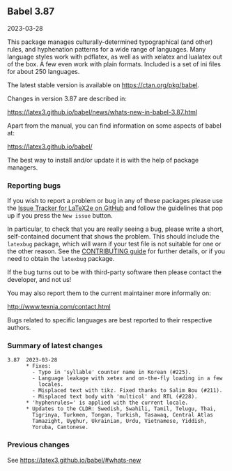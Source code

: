 ## Babel 3.87

2023-03-28

This package manages culturally-determined typographical (and other)
rules, and hyphenation patterns for a wide range of languages. Many
language styles work with pdflatex, as well as with xelatex and
lualatex out of the box. A few even work with plain formats. Included
is a set of ini files for about 250 languages.

The latest stable version is available on <https://ctan.org/pkg/babel>.

Changes in version 3.87 are described in:

https://latex3.github.io/babel/news/whats-new-in-babel-3.87.html

Apart from the manual, you can find information on some aspects of babel at:

https://latex3.github.io/babel/

The best way to install and/or update it is with the help of package
managers.

### Reporting bugs

If you wish to report a problem or bug in any of these packages please
use the
[Issue Tracker for LaTeX2e on GitHub](https://github.com/latex3/babel/issues)
and follow the guidelines that pop up if you press the `New issue`
button.

In particular, to check that you are really seeing a bug, please write
a short, self-contained document that shows the problem. This should
include the `latexbug` package, which will warn if your test file is
not suitable for one or the other reason. See the
[CONTRIBUTING guide](https://github.com/latex3/latex2e/blob/master/CONTRIBUTING.md)
for further details, or if you need to obtain the `latexbug` package.

If the bug turns out to be with third-party software then please
contact the developer, and not us!

You may also report them to the current maintainer more informally on:

   http://www.texnia.com/contact.html

Bugs related to specific languages are best reported to their
respective authors.

### Summary of latest changes
```
3.87  2023-03-28
      * Fixes:
        - Typo in 'syllable' counter name in Korean (#225).
        - Language leakage with xetex and on-the-fly loading in a few
          locales.
        - Misplaced text with tikz. Fixed thanks to Salim Bou (#211).
        - Misplaced text body with 'multicol' and RTL (#228).
      * 'hyphenrules=' is applied with the current locale.
      * Updates to the CLDR: Swedish, Swahili, Tamil, Telugu, Thai,
        Tigrinya, Turkmen, Tongan, Turkish, Tasawaq, Central Atlas
        Tamazight, Uyghur, Ukrainian, Urdu, Vietnamese, Yiddish,
        Yoruba, Cantonese.
```

### Previous changes

See https://latex3.github.io/babel/#whats-new
